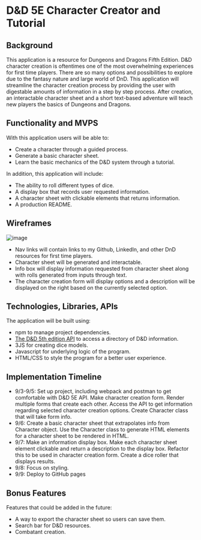 # D&D 5E Character Creator and Tutorial

## Background
  This application is a resource for Dungeons and Dragons Fifth Edition. D&D character creation is oftentimes one of the most overwhelming experiences for first time players. There are so many options and possibilities to explore due to the fantasy nature and large world of DnD. This application will streamline the character creation process by providing the user with digestable amounts of information in a step by step process. After creation, an interactable character sheet and a short text-based adventure will teach new players the basics of Dungeons and Dragons.
 
 ## Functionality and MVPS
 With this application users will be able to:
  - Create a character through a guided process.
  - Generate a basic character sheet.
  - Learn the basic mechanics of the D&D system through a tutorial.

In addition, this application will include:
  - The ability to roll different types of dice.
  - A display box that records user requested information.
  - A character sheet with clickable elements that returns information.
  - A production README.

## Wireframes
![image](https://user-images.githubusercontent.com/86497399/131964592-d2ed364f-a1c5-4e82-a039-be7eab69ab24.png)
- Nav links will contain links to my Github, LinkedIn, and other DnD resources for first time players.
- Character sheet will be generated and interactable.
- Info box will display information requested from character sheet along with rolls generated from inputs through text.
- The character creation form will display options and a description will be displayed on the right based on the currently selected option.

## Technologies, Libraries, APIs
The application will be built using: 
  - npm to manage project dependencies.
  - [The D&D 5th edition API](http://www.dnd5eapi.co/) to access a directory of D&D information.
  - 3JS for creating dice models.
  - Javascript for underlying logic of the program.
  - HTML/CSS to style the program for a better user experience.

## Implementation Timeline
  - 9/3-9/5: Set up project, including webpack and postman to get comfortable with D&D 5E API. Make character creation form. Render multiple forms that create each other. Access the API to get information regarding selected character creation options. Create Character class that will take form info. 
  - 9/6: Create a basic character sheet that extrapolates info from Character object. Use the Character class to generate HTML elements for a character sheet to be rendered in HTML.
  - 9/7: Make an information display box. Make each character sheet element clickable and return a description to the display box. Refactor this to be used in character creation form. Create a dice roller that displays results.
  - 9/8: Focus on styling.
  - 9/9: Deploy to GitHub pages

## Bonus Features
Features that could be added in the future: 
  - A way to export the character sheet so users can save them.
  - Search bar for D&D resources.
  - Combatant creation.

